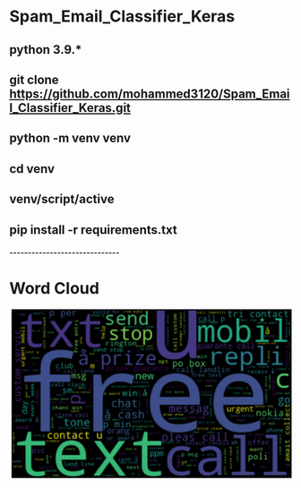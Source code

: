 # Spam_Email_Classifier_Keras
## python 3.9.*
## git clone https://github.com/mohammed3120/Spam_Email_Classifier_Keras.git
## python -m venv venv
## cd venv
## venv/script/active
## pip install -r requirements.txt
#### ------------------------------

# Word Cloud
![Word Cloud](wordcloud/wordcloud.png)